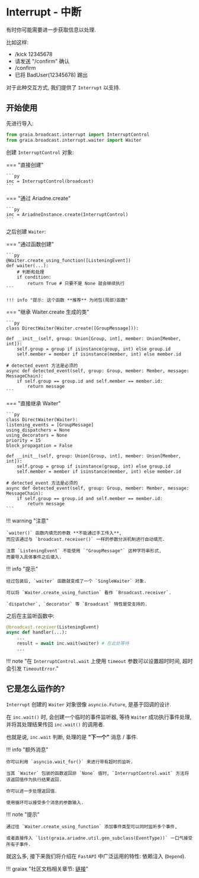 # Interrupt - 中断

有时你可能需要进一步获取信息以处理.

比如这样:

<div>
<ul>
 <li class="chat right">/kick 12345678</li>
 <li class="chat left"> 请发送 "/confirm" 确认</li>
 <li class="chat right">/confirm</li>
 <li class="chat left">已将 BadUser(12345678) 踢出</li>
</ul>
</div>

对于此种交互方式, 我们提供了 `Interrupt` 以支持.

## 开始使用

先进行导入:

```py
from graia.broadcast.interrupt import InterruptControl
from graia.broadcast.interrupt.waiter import Waiter
```

创建 `InterruptControl` 对象:

=== "直接创建"

    ```py
    inc = InterruptControl(broadcast)
    ```

=== "通过 Ariadne.create"

    ```py
    inc = AriadneInstance.create(InterruptControl)
    ```

之后创建 `Waiter`:

=== "通过函数创建"

    ```py
    @Waiter.create_using_function([ListeningEvent])
    def waiter(...):
        # 判断和处理
        if condition:
            return True # 只要不是 None 就会继续执行
    ```

    !!! info "提示: 这个函数 **推荐** 为闭包(局部)函数"

=== "继承 Waiter.create 生成的类"

    ```py
    class DirectWaiter(Waiter.create([GroupMessage])):

    def __init__(self, group: Union[Group, int], member: Union[Member, int]):
        self.group = group if isinstance(group, int) else group.id
        self.member = member if isinstance(member, int) else member.id

    # detected_event 方法是必须的
    async def detected_event(self, group: Group, member: Member, message: MessageChain): 
        if self.group == group.id and self.member == member.id:
            return message
    ```

=== "直接继承 Waiter"

    ```py
    class DirectWaiter(Waiter):
    listening_events = [GroupMessage]
    using_dispatchers = None
    using_decorators = None
    priority = 15
    block_propagation = False

    def __init__(self, group: Union[Group, int], member: Union[Member, int]):
        self.group = group if isinstance(group, int) else group.id
        self.member = member if isinstance(member, int) else member.id

    # detected_event 方法是必须的
    async def detected_event(self, group: Group, member: Member, message: MessageChain): 
        if self.group == group.id and self.member == member.id:
            return message
    ```

!!! warning "注意"

    `waiter()` 函数内填充的参数 **不能通过手工传入**,
    而应该通过与 `broadcast.receiver()` 一样的参数分派机制进行自动填充.

    注意 `ListeningEvent` 不能使用 `"GroupMessage"` 这种字符串形式,
    而要导入具体事件之后填入.

!!! info "提示"

    经过包装后, `waiter` 函数就变成了一个 `SingleWaiter` 对象.

    可以将 `Waiter.create_using_function` 看作 `Broadcast.receiver`.

    `dispatcher`, `decorator` 等 `Broadcast` 特性是受支持的.

之后在主监听函数中:

```py
@broadcast.receiver(ListeningEvent)
async def handler(...):
    ...
    result = await inc.wait(waiter) # 在此处等待
    ...
```

!!! note "在 `InterruptControl.wait` 上使用 `timeout` 参数可以设置超时时间, 超时会引发 `TimeoutError`."

## 它是怎么运作的?

`Interrupt` 创建的 `Waiter` 对象很像 `asyncio.Future`, 是基于回调的设计.

在 `inc.wait()` 时, 会创建一个临时的事件监听器, 等待 `Waiter` 成功执行事件处理, 并将其处理结果传回 `inc.wait()` 的调用者.

也就是说, `inc.wait` 判断, 处理的是 **"下一个"** 消息 / 事件.

!!! info "额外消息"

    你可以利用 `asyncio.wait_for()` 来进行带有超时的监听.

    当其 `Waiter` 包装的函数返回非 `None` 值时, `InterruptControl.wait` 方法将该返回值作为执行结果返回.

    你可以进一步处理返回值.

    使用循环可以接受多个消息的参数输入.

!!! note "提示"

    通过往 `Waiter.create_using_function` 添加事件类型可以同时监听多个事件,

    或者直接传入 `list(graia.ariadne.util.gen_subclass(EventType))` 一口气接受所有子事件.


就这么多, 接下来我们将介绍在 `FastAPI` 中广泛运用的特性: 依赖注入 (`Depend`).

!!! graiax "社区文档相关章节: [链接](https://graiax.cn/make_ero_bot/tutorials/12_setu_tag_pls.html)"